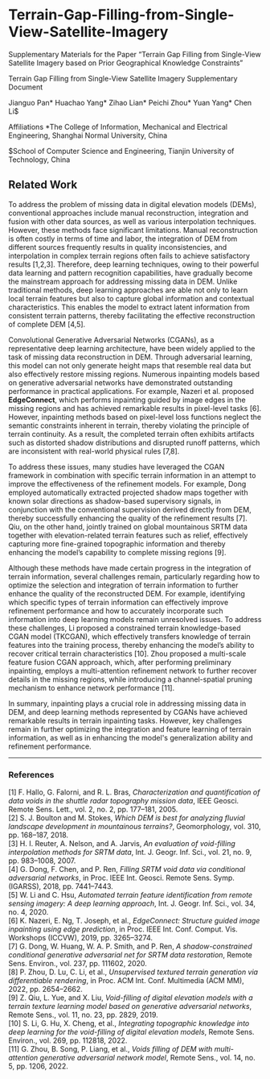 # Terrain-Gap-Filling-from-Single-View-Satellite-Imagery
Supplementary Materials for the Paper “Terrain Gap Filling from Single-View Satellite Imagery based on Prior Geographical Knowledge Constraints”

Terrain Gap Filling from Single-View Satellite Imagery Supplementary Document

Jianguo Pan*    Huachao Yang*    Zihao Lian*    Peichi Zhou*    Yuan Yang*    Chen Li$

Affiliations
*The College of Information, Mechanical and Electrical Engineering, Shanghai Normal University, China

$School of Computer Science and Engineering, Tianjin University of Technology, China

## Related Work

To address the problem of missing data in digital elevation models (DEMs), conventional approaches include manual reconstruction, integration and fusion with other data sources, as well as various interpolation techniques. However, these methods face significant limitations. Manual reconstruction is often costly in terms of time and labor, the integration of DEM from different sources frequently results in quality inconsistencies, and interpolation in complex terrain regions often fails to achieve satisfactory results [1,2,3]. Therefore, deep learning techniques, owing to their powerful data learning and pattern recognition capabilities, have gradually become the mainstream approach for addressing missing data in DEM. Unlike traditional methods, deep learning approaches are able not only to learn local terrain features but also to capture global information and contextual characteristics. This enables the model to extract latent information from consistent terrain patterns, thereby facilitating the effective reconstruction of complete DEM [4,5].

Convolutional Generative Adversarial Networks (CGANs), as a representative deep learning architecture, have been widely applied to the task of missing data reconstruction in DEM. Through adversarial learning, this model can not only generate height maps that resemble real data but also effectively restore missing regions. Numerous inpainting models based on generative adversarial networks have demonstrated outstanding performance in practical applications. For example, Nazeri et al. proposed **EdgeConnect**, which performs inpainting guided by image edges in the missing regions and has achieved remarkable results in pixel-level tasks [6]. However, inpainting methods based on pixel-level loss functions neglect the semantic constraints inherent in terrain, thereby violating the principle of terrain continuity. As a result, the completed terrain often exhibits artifacts such as distorted shadow distributions and disrupted runoff patterns, which are inconsistent with real-world physical rules [7,8].

To address these issues, many studies have leveraged the CGAN framework in combination with specific terrain information in an attempt to improve the effectiveness of the refinement models. For example, Dong employed automatically extracted projected shadow maps together with known solar directions as shadow-based supervisory signals, in conjunction with the conventional supervision derived directly from DEM, thereby successfully enhancing the quality of the refinement results [7]. Qiu, on the other hand, jointly trained on global mountainous SRTM data together with elevation-related terrain features such as relief, effectively capturing more fine-grained topographic information and thereby enhancing the model’s capability to complete missing regions [9].

Although these methods have made certain progress in the integration of terrain information, several challenges remain, particularly regarding how to optimize the selection and integration of terrain information to further enhance the quality of the reconstructed DEM. For example, identifying which specific types of terrain information can effectively improve refinement performance and how to accurately incorporate such information into deep learning models remain unresolved issues. To address these challenges, Li proposed a constrained terrain knowledge-based CGAN model (TKCGAN), which effectively transfers knowledge of terrain features into the training process, thereby enhancing the model’s ability to recover critical terrain characteristics [10]. Zhou proposed a multi-scale feature fusion CGAN approach, which, after performing preliminary inpainting, employs a multi-attention refinement network to further recover details in the missing regions, while introducing a channel-spatial pruning mechanism to enhance network performance [11].

In summary, inpainting plays a crucial role in addressing missing data in DEM, and deep learning methods represented by CGANs have achieved remarkable results in terrain inpainting tasks. However, key challenges remain in further optimizing the integration and feature learning of terrain information, as well as in enhancing the model's generalization ability and refinement performance.

---

### References
[1] F. Hallo, G. Falorni, and R. L. Bras, *Characterization and quantification of data voids in the shuttle radar topography mission data*, IEEE Geosci. Remote Sens. Lett., vol. 2, no. 2, pp. 177–181, 2005.  
[2] S. J. Boulton and M. Stokes, *Which DEM is best for analyzing fluvial landscape development in mountainous terrains?*, Geomorphology, vol. 310, pp. 168–187, 2018.  
[3] H. I. Reuter, A. Nelson, and A. Jarvis, *An evaluation of void-filling interpolation methods for SRTM data*, Int. J. Geogr. Inf. Sci., vol. 21, no. 9, pp. 983–1008, 2007.  
[4] G. Dong, F. Chen, and P. Ren, *Filling SRTM void data via conditional adversarial networks*, in Proc. IEEE Int. Geosci. Remote Sens. Symp. (IGARSS), 2018, pp. 7441–7443.  
[5] W. Li and C. Hsu, *Automated terrain feature identification from remote sensing imagery: A deep learning approach*, Int. J. Geogr. Inf. Sci., vol. 34, no. 4, 2020.  
[6] K. Nazeri, E. Ng, T. Joseph, et al., *EdgeConnect: Structure guided image inpainting using edge prediction*, in Proc. IEEE Int. Conf. Comput. Vis. Workshops (ICCVW), 2019, pp. 3265–3274.  
[7] G. Dong, W. Huang, W. A. P. Smith, and P. Ren, *A shadow-constrained conditional generative adversarial net for SRTM data restoration*, Remote Sens. Environ., vol. 237, pp. 111602, 2020.  
[8] P. Zhou, D. Lu, C. Li, et al., *Unsupervised textured terrain generation via differentiable rendering*, in Proc. ACM Int. Conf. Multimedia (ACM MM), 2022, pp. 2654–2662.  
[9] Z. Qiu, L. Yue, and X. Liu, *Void-filling of digital elevation models with a terrain texture learning model based on generative adversarial networks*, Remote Sens., vol. 11, no. 23, pp. 2829, 2019.  
[10] S. Li, G. Hu, X. Cheng, et al., *Integrating topographic knowledge into deep learning for the void-filling of digital elevation models*, Remote Sens. Environ., vol. 269, pp. 112818, 2022.  
[11] G. Zhou, B. Song, P. Liang, et al., *Voids filling of DEM with multi-attention generative adversarial network model*, Remote Sens., vol. 14, no. 5, pp. 1206, 2022.  
